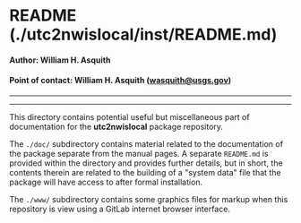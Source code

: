 # README (./utc2nwislocal/inst/README.md)

#### Author:           William H. Asquith
#### Point of contact: William H. Asquith (wasquith@usgs.gov)

***
***

This directory contains potential useful but miscellaneous part of documentation for the **utc2nwislocal** package repository.

The `./doc/` subdirectory contains material related to the documentation of the package separate from the manual pages. A separate `README.md` is provided within the directory and provides further details, but in short, the contents therein are related to the building of a "system data" file that the package will have access to after formal installation.

The `./www/` subdirectory contains some graphics files for markup when this repository is view using a GitLab internet browser interface.
